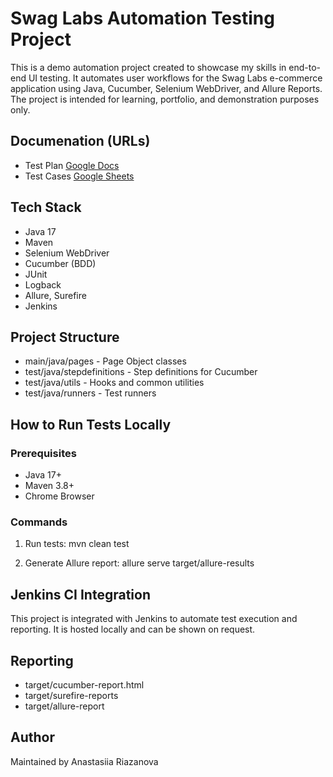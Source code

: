 # Swag Labs Automation Testing Project

This is a demo automation project created to showcase my skills in end-to-end UI testing.
It automates user workflows for the Swag Labs e-commerce application using Java, Cucumber, Selenium WebDriver, and Allure Reports.
The project is intended for learning, portfolio, and demonstration purposes only.

## Documenation (URLs)

- Test Plan [Google Docs](https://docs.google.com/document/d/1HGZuspp0vHq-0HXlNjzDKh6FrcX_1t6QyWqEDxzhwJk/edit?usp=sharing)
- Test Cases [Google Sheets](https://docs.google.com/spreadsheets/d/1z3Wg7XP8b0x8eHKzt9pdLMvBqF9KBabHoTUV6s4eywM/edit?usp=sharing)

## Tech Stack

- Java 17
- Maven
- Selenium WebDriver
- Cucumber (BDD)
- JUnit
- Logback 
- Allure, Surefire
- Jenkins

## Project Structure

- main/java/pages - Page Object classes 
- test/java/stepdefinitions - Step definitions for Cucumber 
- test/java/utils - Hooks and common utilities 
- test/java/runners - Test runners

## How to Run Tests Locally

### Prerequisites
- Java 17+
- Maven 3.8+
- Chrome Browser

### Commands

1. Run tests:
   mvn clean test

2. Generate Allure report:
   allure serve target/allure-results

## Jenkins CI Integration

This project is integrated with Jenkins to automate test execution and reporting. It is hosted locally and can be shown on request.

## Reporting

- target/cucumber-report.html
- target/surefire-reports
- target/allure-report

## Author

Maintained by Anastasiia Riazanova

